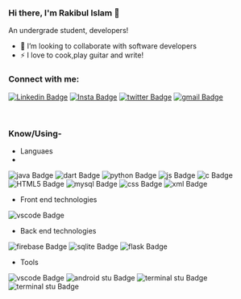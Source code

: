 ### Hi there, I'm Rakibul Islam 👋

<p> An undergrade student, developers! </p>


- 👯 I’m looking to collaborate with software developers
- ⚡ I love to cook,play guitar and write!


### Connect with me:

[![Linkedin Badge](https://img.shields.io/badge/-Rakibul%20Islam-blue?style=flat-square&logo=Linkedin&logoColor=white&link=https://www.linkedin.com/in/rakibul-islam-9078b1187/)](https://www.linkedin.com/in/rakibul-islam-9078b1187/)
[![Insta Badge](https://img.shields.io/badge/-rakibul_%20Islam25_-white?style=flat-square&logo=Instagram&logoColor=#405DE6&link=https://www.instagram.com/rakibul_islam_25/)](https://www.instagram.com/rakibul_islam_25/)
[![twitter Badge](https://img.shields.io/badge/-rakibul_%20Islam-white?style=flat-square&logo=twitter&logoColor=#405DE6&link=https://twitter.com/Rakibul14092789)](https://twitter.com/Rakibul14092789)
[![gmail Badge](https://img.shields.io/badge/-mdrakib.mri93@gmail.com-white?style=flat-square&logo=gmail&logoColor=#405DE6&link=mailto:mdrakib.mri93@gmail.com)](mailto:mdrakib.mri93@gmail.com)






<br />

### Know/Using-

- Languaes
- 
![java Badge](https://img.shields.io/badge/-Java-white?style=flat-square&logo=java&logoColor=green)
![dart Badge](https://img.shields.io/badge/-Dart-white?style=flat-square&logo=dart&logoColor=blue)
![python Badge](https://img.shields.io/badge/-Python-white?style=flat-square&logo=python&logoColor=FFD43B)
![js Badge](https://img.shields.io/badge/-Javascript-white?style=flat-square&logo=javascript)
![c Badge](https://img.shields.io/badge/-C%20-white?style=flat-square&logo=c)
![HTML5 Badge](https://img.shields.io/badge/-HTML5%20-white?style=flat-square&logo=html5)
![mysql Badge](https://img.shields.io/badge/-MySQL%20-white?style=flat-square&logo=mysql)
![css Badge](https://img.shields.io/badge/-CSS-white?style=flat-square&logo=CSS3&logoColor=blue)
![xml Badge](https://img.shields.io/badge/-XML-yellow?style=flat-square)


- Front end technologies

![vscode Badge](https://img.shields.io/badge/-Flutter-white?style=flat-square&logo=flutter&logoColor=blue)



- Back end technologies

![firebase Badge](https://img.shields.io/badge/-Firebase-white?style=flat-square&logo=firebase&logoColor=yellow)
![sqlite Badge](https://img.shields.io/badge/-Sqlite-white?style=flat-square&logo=sqlite&logoColor=blue)
![flask Badge](https://img.shields.io/badge/-Flask-white?style=flat-square&logo=flask&logoColor=black)



- Tools

![vscode Badge](https://img.shields.io/badge/-Visual%20Studio-purple?style=flat-square&logo=visual%20studio%20code&logoColor=white)
![android stu Badge](https://img.shields.io/badge/-Android%20Studio-white?style=flat-square&logo=android%20studio&logoColor=Maximum%20Green)
![terminal stu Badge](https://img.shields.io/badge/-Windows%20Terminal-white?style=flat-square&logo=windows%20terminal&logoColor=black)
![terminal stu Badge](https://img.shields.io/badge/-Git%20Hub-white?style=flat-square&logo=github&logoColor=black)






<br />
<br />
